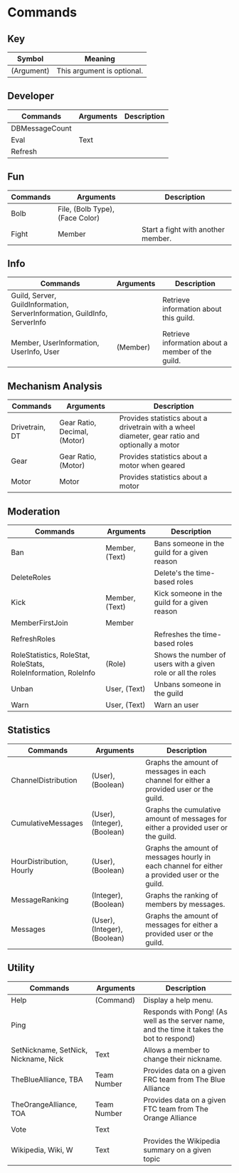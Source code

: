 # Commands

## Key
| Symbol     | Meaning                    |
| ---------- | -------------------------- |
| (Argument) | This argument is optional. |

## Developer
| Commands       | Arguments | Description      |
| -------------- | --------- | ---------------- |
| DBMessageCount | <none>    | <No Description> |
| Eval           | Text      | <No Description> |
| Refresh        | <none>    | <No Description> |

## Fun
| Commands | Arguments                       | Description                        |
| -------- | ------------------------------- | ---------------------------------- |
| Bolb     | File, (Bolb Type), (Face Color) | <No Description>                   |
| Fight    | Member                          | Start a fight with another member. |

## Info
| Commands                                                                  | Arguments | Description                                       |
| ------------------------------------------------------------------------- | --------- | ------------------------------------------------- |
| Guild, Server, GuildInformation, ServerInformation, GuildInfo, ServerInfo | <none>    | Retrieve information about this guild.            |
| Member, UserInformation, UserInfo, User                                   | (Member)  | Retrieve information about a member of the guild. |

## Mechanism Analysis
| Commands       | Arguments                    | Description                                                                                     |
| -------------- | ---------------------------- | ----------------------------------------------------------------------------------------------- |
| Drivetrain, DT | Gear Ratio, Decimal, (Motor) | Provides statistics about a drivetrain with a wheel diameter, gear ratio and optionally a motor |
| Gear           | Gear Ratio, (Motor)          | Provides statistics about a motor when geared                                                   |
| Motor          | Motor                        | Provides statistics about a motor                                                               |

## Moderation
| Commands                                                       | Arguments      | Description                                                  |
| -------------------------------------------------------------- | -------------- | ------------------------------------------------------------ |
| Ban                                                            | Member, (Text) | Bans someone in the guild for a given reason                 |
| DeleteRoles                                                    | <none>         | Delete's the time-based roles                                |
| Kick                                                           | Member, (Text) | Kick someone in the guild for a given reason                 |
| MemberFirstJoin                                                | Member         | <No Description>                                             |
| RefreshRoles                                                   | <none>         | Refreshes the time-based roles                               |
| RoleStatistics, RoleStat, RoleStats, RoleInformation, RoleInfo | (Role)         | Shows the number of users with a given role or all the roles |
| Unban                                                          | User, (Text)   | Unbans someone in the guild                                  |
| Warn                                                           | User, (Text)   | Warn an user                                                 |

## Statistics
| Commands                 | Arguments                    | Description                                                                                   |
| ------------------------ | ---------------------------- | --------------------------------------------------------------------------------------------- |
| ChannelDistribution      | (User), (Boolean)            | Graphs the amount of messages in each channel for either a provided user or the guild.        |
| CumulativeMessages       | (User), (Integer), (Boolean) | Graphs the cumulative amount of messages for either a provided user or the guild.             |
| HourDistribution, Hourly | (User), (Boolean)            | Graphs the amount of messages hourly in each channel for either a provided user or the guild. |
| MessageRanking           | (Integer), (Boolean)         | Graphs the ranking of members by messages.                                                    |
| Messages                 | (User), (Integer), (Boolean) | Graphs the amount of messages for either a provided user or the guild.                        |

## Utility
| Commands                             | Arguments   | Description                                                                                |
| ------------------------------------ | ----------- | ------------------------------------------------------------------------------------------ |
| Help                                 | (Command)   | Display a help menu.                                                                       |
| Ping                                 | <none>      | Responds with Pong! (As well as the server name, and the time it takes the bot to respond) |
| SetNickname, SetNick, Nickname, Nick | Text        | Allows a member to change their nickname.                                                  |
| TheBlueAlliance, TBA                 | Team Number | Provides data on a given FRC team from The Blue Alliance                                   |
| TheOrangeAlliance, TOA               | Team Number | Provides data on a given FTC team from The Orange Alliance                                 |
| Vote                                 | Text        | <No Description>                                                                           |
| Wikipedia, Wiki, W                   | Text        | Provides the Wikipedia summary on a given topic                                            |

